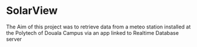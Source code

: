# SolarView
The Aim of this project was to retrieve data from a meteo station installed at the Polytech of Douala Campus via an app linked to Realtime Database server

